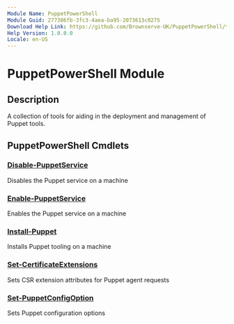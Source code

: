 ```yaml
---
Module Name: PuppetPowerShell
Module Guid: 277386fb-3fc3-4aea-ba95-2073613c0275
Download Help Link: https://github.com/Brownserve-UK/PuppetPowerShell/tree/main/.docs/
Help Version: 1.0.0.0
Locale: en-US
---
```


# PuppetPowerShell Module
## Description
A collection of tools for aiding in the deployment and management of Puppet tools.

## PuppetPowerShell Cmdlets
### [Disable-PuppetService](Disable-PuppetService.md)
Disables the Puppet service on a machine

### [Enable-PuppetService](Enable-PuppetService.md)
Enables the Puppet service on a machine

### [Install-Puppet](Install-Puppet.md)
Installs Puppet tooling on a machine

### [Set-CertificateExtensions](Set-CertificateExtensions.md)
Sets CSR extension attributes for Puppet agent requests

### [Set-PuppetConfigOption](Set-PuppetConfigOption.md)
Sets Puppet configuration options


